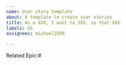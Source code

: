 ```yaml
---
name: User story template
about: A template to create user stories
title: As a XXX, I want to XXX, so that XXX
labels: US
assignees: michael2509

---
```


Related Epic:#
